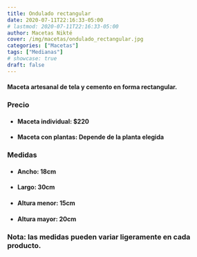 ```yaml
---
title: Ondulado rectangular
date: 2020-07-11T22:16:33-05:00
# lastmod: 2020-07-11T22:16:33-05:00
author: Macetas Nikté
cover: /img/macetas/ondulado_rectangular.jpg
categories: ["Macetas"]
tags: ["Medianas"]
# showcase: true
draft: false
---
```


#### Maceta artesanal de tela y cemento en forma rectangular. 

###  Precio
- #### Maceta individual: $220
- #### Maceta con plantas: Depende de la planta elegida

### Medidas
- #### Ancho: 18cm
- #### Largo: 30cm
- #### Altura menor: 15cm
- #### Altura mayor: 20cm
### Nota: las medidas pueden variar ligeramente en cada producto.
<!--more-->
